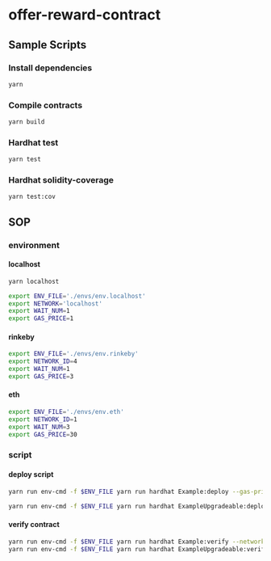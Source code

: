 # offer-reward-contract

## Sample Scripts
### Install dependencies
```bash
yarn
```

### Compile contracts
```bash
yarn build
```

### Hardhat test
```bash
yarn test 
```

### Hardhat solidity-coverage
```bash
yarn test:cov
```

## SOP
### environment
#### localhost 
``` bash
yarn localhost

export ENV_FILE='./envs/env.localhost'
export NETWORK='localhost'
export WAIT_NUM=1
export GAS_PRICE=1
```

#### rinkeby
``` bash
export ENV_FILE='./envs/env.rinkeby'
export NETWORK_ID=4
export WAIT_NUM=1
export GAS_PRICE=3
```

#### eth
``` bash
export ENV_FILE='./envs/env.eth'
export NETWORK_ID=1
export WAIT_NUM=3
export GAS_PRICE=30
```

### script

#### deploy script
```bash
yarn run env-cmd -f $ENV_FILE yarn run hardhat Example:deploy --gas-price $GAS_PRICE --wait-num $WAIT_NUM --network $NETWORK_ID

yarn run env-cmd -f $ENV_FILE yarn run hardhat ExampleUpgradeable:deploy --gas-price $GAS_PRICE --wait-num $WAIT_NUM --network $NETWORK_ID
```

#### verify contract
```bash
yarn run env-cmd -f $ENV_FILE yarn run hardhat Example:verify --network $NETWORK_ID
yarn run env-cmd -f $ENV_FILE yarn run hardhat ExampleUpgradeable:verify --network $NETWORK_ID
```
